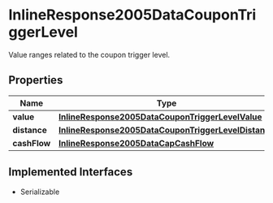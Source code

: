 

# InlineResponse2005DataCouponTriggerLevel

Value ranges related to the coupon trigger level.

## Properties

Name | Type | Description | Notes
------------ | ------------- | ------------- | -------------
**value** | [**InlineResponse2005DataCouponTriggerLevelValue**](InlineResponse2005DataCouponTriggerLevelValue.md) |  |  [optional]
**distance** | [**InlineResponse2005DataCouponTriggerLevelDistance**](InlineResponse2005DataCouponTriggerLevelDistance.md) |  |  [optional]
**cashFlow** | [**InlineResponse2005DataCapCashFlow**](InlineResponse2005DataCapCashFlow.md) |  |  [optional]


## Implemented Interfaces

* Serializable


